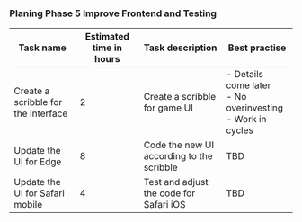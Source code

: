 ### Planing Phase 5 Improve Frontend and Testing

|Task name|Estimated time in hours| Task description|Best practise|
|----|----|----|----|
|Create a scribble for the interface|2|Create a scribble for game UI|- Details come later <br> - No overinvesting <br>- Work in cycles|
|Update the UI for Edge|8|Code the new UI according to the scribble|TBD|
|Update the UI for Safari mobile|4|Test and adjust the code for Safari iOS|TBD|

